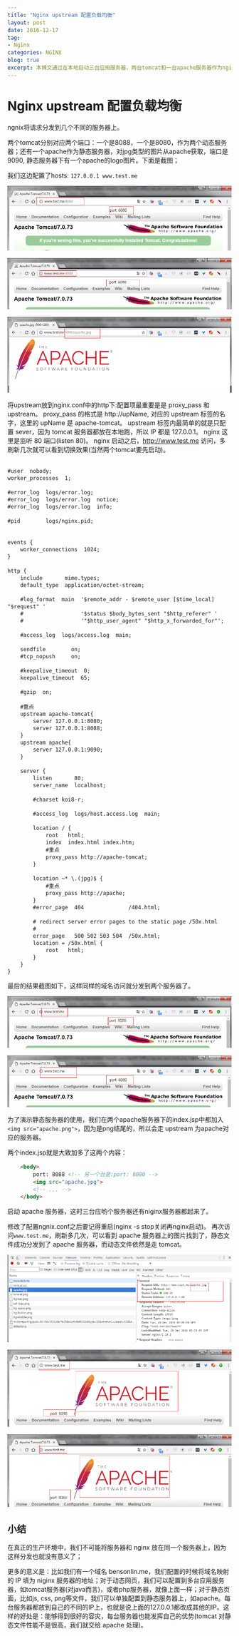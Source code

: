 ```yaml
---
title: "Nginx upstream 配置负载均衡"
layout: post
date: 2016-12-17
tag:
- Nginx
categories: NGINX
blog: true
excerpt: 本博文通过在本地启动三台应用服务器，两台tomcat和一台apache服务器作为nginx服务器的分发机器。意在讲清upstream的简单使用。
---
```


# Nginx upstream 配置负载均衡

ngnix将请求分发到几个不同的服务器上。

两个tomcat分别对应两个端口：一个是8088，一个是8080，作为两个动态服务器；还有一个apache作为静态服务器，对jpg类型的图片从apache获取，端口是9090, 静态服务器下有一个apache的logo图片。下面是截图；

我们这边配置了hosts: `127.0.0.1 www.test.me`

![](/assets/images/2016-12-21-nginx-upstream-01.png)

![](/assets/images/2016-12-21-nginx-upstream-02.png)

![](/assets/images/2016-12-21-nginx-upstream-03.png)


将upstream放到nginx.conf中的http下:配置项最重要是是 proxy_pass 和 upstream。 proxy_pass 的格式是 http://upName, 对应的 upstream 标签的名字，这里的 upName 是 apache-tomcat。 upstream 标签内最简单的就是只配置 sever，因为 tomcat 服务器都放在本地跑，所以 IP 都是 127.0.0.1。 nginx 这里是监听 80 端口(listen 80)。 nginx 启动之后，http://www.test.me 访问，多刷新几次就可以看到切换效果(当然两个tomcat要先启动)。

```nginx

#user  nobody;
worker_processes  1;

#error_log  logs/error.log;
#error_log  logs/error.log  notice;
#error_log  logs/error.log  info;

#pid        logs/nginx.pid;


events {
    worker_connections  1024;
}

http {
    include       mime.types;
    default_type  application/octet-stream;

    #log_format  main  '$remote_addr - $remote_user [$time_local] "$request" '
    #                  '$status $body_bytes_sent "$http_referer" '
    #                  '"$http_user_agent" "$http_x_forwarded_for"';

    #access_log  logs/access.log  main;

    sendfile        on;
    #tcp_nopush     on;

    #keepalive_timeout  0;
    keepalive_timeout  65;

    #gzip  on;

    #重点
    upstream apache-tomcat{
        server 127.0.0.1:8080;
        server 127.0.0.1:8088;
    }
    upstream apache{
        server 127.0.0.1:9090;
    }

    server {
        listen       80;
        server_name  localhost;

        #charset koi8-r;

        #access_log  logs/host.access.log  main;

        location / {
            root   html;
            index  index.html index.htm;
            #重点
            proxy_pass http://apache-tomcat;
        }

        location ~* \.(jpg)$ {
            #重点
            proxy_pass http://apache;
        }
        #error_page  404              /404.html;

        # redirect server error pages to the static page /50x.html
        #
        error_page   500 502 503 504  /50x.html;
        location = /50x.html {
            root   html;
        }
    }
}
```

最后的结果截图如下，这样同样的域名访问就分发到两个服务器了。

![](/assets/images/2016-12-21-nginx-upstream-04.png)

![](/assets/images/2016-12-21-nginx-upstream-05.png)


为了演示静态服务器的使用，我们在两个apache服务器下的index.jsp中都加入`<img src="apache.png">`，因为是png结尾的，所以会走 upstream 为apache对应的服务器。

两个index.jsp就是大致加多了这两个内容：

```html
    <body>
        port: 8088 <!-- 另一个台是:port: 8080 -->
        <img src="apache.jpg">
        <!-- ... -->
	</body>
```


启动 apache 服务器，这时三台应哟个服务器还有niginx服务器都起来了。

修改了配置ngnix.conf之后要记得重启(nginx -s stop关闭再nginx启动)。 再次访问`www.test.me`，刷新多几次，可以看到 apache 服务器上的图片找到了，静态文件成功分发到了 apache 服务器，而动态文件依然是走 tomcat。

![](/assets/images/2016-12-21-nginx-upstream-06.png)

![](/assets/images/2016-12-21-nginx-upstream-07.png)

![](/assets/images/2016-12-21-nginx-upstream-08.png)


## 小结

在真正的生产环境中，我们不可能将服务器和 nginx 放在同一个服务器上，因为这样分发也就没有意义了；

更多的意义是：比如我们有一个域名 bensonlin.me，我们配置的时候将域名映射的 IP 填为 niginx 服务器的地址；对于动态网页，我们可以配置到多台应用服务器，如tomcat服务器(对java而言)，或者php服务器，就像上面一样；对于静态页面，比如js, css, png等文件，我们可以单独配置到静态服务器上，如apache。每台服务器都放到自己的不同的IP上，也就是说上面的127.0.0.1都改成其他的IP。这样的好处是：能够得到很好的容灾，每台服务器也能发挥自己的优势(tomcat 对静态文件性能不是很高，我们就交给 apache 处理)。